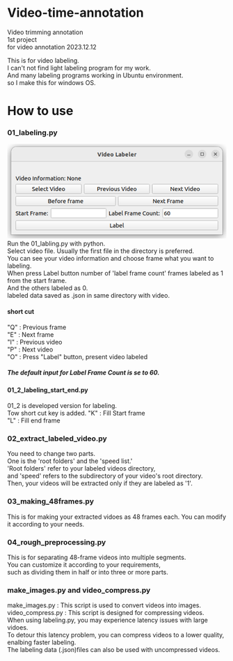 # Video-time-annotation
Video trimming annotation <br/>
1st project <br/>
for video annotation 2023.12.12 <br/>

This is for video labeling.<br/>
I can't not find light labeling program for my work.<br/>
And many labeling programs working in Ubuntu environment.<br/>
so I make this for windows OS.<br/>

# How to use

### 01_labeling.py

![labeler](images/labeler.png)
Run the 01_labling.py with python.<br/>
Select video file. Usually the first file in the directory is preferred.<br/>
You can see your video information and choose frame what you want to labeling.<br/>
When press Label button number of 'label frame count' frames labeled as 1 from the start frame. <br/>
And the others labeled as 0. <br/>
labeled data saved as .json in same directory with video.  


#### short cut
"Q" : Previous frame <br/>
"E" : Next frame  
"I" : Previous video  
"P" : Next video  
"O" : Press "Label" button, present video labeled  

##### The default input for Label Frame Count is se to 60.

#### 01_2_labeling_start_end.py

01_2 is developed version for labeling.<br/>
Tow short cut key is added.
"K" : Fill Start frame  
"L" : Fill end frame  


### 02_extract_labeled_video.py  

You need to change two parts.  
One is the 'root folders' and the 'speed list.'  
'Root folders' refer to your labeled videos directory,  
and 'speed' refers to the subdirectory of your video's root directory.  
Then, your videos will be extracted only if they are labeled as '1'.

### 03_making_48frames.py

This is for making your extracted vidoes as 48 frames each.
You can modify it according to your needs.

### 04_rough_preprocessing.py

This is for separating 48-frame videos into multiple segments.  
You can customize it according to your requirements,  
such as dividing them in half or into three or more parts.

### make_images.py and video_compress.py

make_images.py : This script is used to convert videos into images.  
video_compress.py : This script is designed for compressing videos.  
When using labeling.py, you may experience latency issues with large vidoes.  
To detour this latency problem, you can compress videos to a lower quality, enalbing faster labeling.  
The labeling data (.json)files can also be used with uncompressed videos.